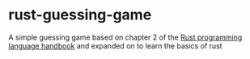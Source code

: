 # rust-guessing-game
A simple guessing game based on chapter 2 of the [Rust programming language handbook](https://doc.rust-lang.org/book/ch02-00-guessing-game-tutorial.html) and expanded on to learn the basics of rust
